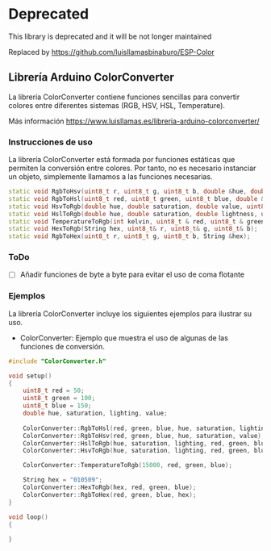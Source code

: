 # Deprecated
This library is deprecated and it will be not longer maintained

Replaced by https://github.com/luisllamasbinaburo/ESP-Color



## Librería Arduino ColorConverter
La librería ColorConverter contiene funciones sencillas para convertir colores entre diferentes sistemas (RGB, HSV, HSL, Temperature).

Más información https://www.luisllamas.es/libreria-arduino-colorconverter/

### Instrucciones de uso

La librería ColorConverter está formada por funciones estáticas que permiten la conversión entre colores. Por tanto, no es necesario instanciar un objeto, simplemente llamamos a las funciones necesarias.

```c++
static void RgbToHsv(uint8_t r, uint8_t g, uint8_t b, double &hue, double &saturation, double &value);
static void RgbToHsl(uint8_t red, uint8_t green, uint8_t blue, double &hue, double &saturation, double &lighting);	
static void HsvToRgb(double hue, double saturation, double value, uint8_t & red, uint8_t & green, uint8_t & blue);
static void HslToRgb(double hue, double saturation, double lightness, uint8_t &red, uint8_t &green, uint8_t &blue);
static void TemperatureToRgb(int kelvin, uint8_t & red, uint8_t & green, uint8_t & blue);
static void HexToRgb(String hex, uint8_t& r, uint8_t& g, uint8_t& b);
static void RgbToHex(uint8_t r, uint8_t g, uint8_t b, String &hex);
```

### ToDo
- [ ] Añadir funciones de byte a byte para evitar el uso de coma flotante

### Ejemplos
La librería ColorConverter incluye los siguientes ejemplos para ilustrar su uso.

* ColorConverter: Ejemplo que muestra el uso de algunas de las funciones de conversión.
```c++
#include "ColorConverter.h"

void setup() 
{
	uint8_t red = 50;
	uint8_t green = 100;
	uint8_t blue = 150;
	double hue, saturation, lighting, value;
	
	ColorConverter::RgbToHsl(red, green, blue, hue, saturation, lighting);
	ColorConverter::RgbToHsv(red, green, blue, hue, saturation, value);
	ColorConverter::HslToRgb(hue, saturation, lighting, red, green, blue);
	ColorConverter::HsvToRgb(hue, saturation, lighting, red, green, blue);

	ColorConverter::TemperatureToRgb(15000, red, green, blue);

	String hex = "010509";
	ColorConverter::HexToRgb(hex, red, green, blue);
	ColorConverter::RgbToHex(red, green, blue, hex);
}

void loop() 
{
  
}
```
